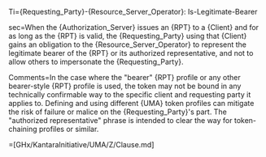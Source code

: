 Ti={Requesting_Party}-{Resource_Server_Operator}: Is-Legitimate-Bearer

sec=When the {Authorization_Server} issues an {RPT} to a {Client} and for as long as the {RPT} is valid, the {Requesting_Party} using that {Client} gains an obligation to the {Resource_Server_Operator} to represent the legitimate bearer of the {RPT} or its authorized representative, and not to allow others to impersonate the {Requesting_Party}.

Comments=In the case where the "bearer" {RPT} profile or any other bearer-style {RPT} profile is used, the token may not be bound in any technically confirmable way to the specific client and requesting party it applies to. Defining and using different {UMA} token profiles can mitigate the risk of failure or malice on the {Requesting_Party}'s part. The "authorized representative" phrase is intended to clear the way for token-chaining profiles or similar.

=[GHx/KantaraInitiative/UMA/Z/Clause.md]


